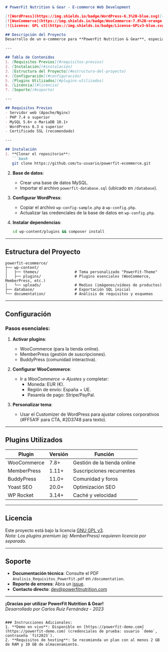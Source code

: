 ```markdown
# PowerFit Nutrition & Gear - E-commerce Web Development

[![WordPress](https://img.shields.io/badge/WordPress-6.3%2B-blue.svg)](https://wordpress.org/)
[![WooCommerce](https://img.shields.io/badge/WooCommerce-7.8%2B-orange.svg)](https://woocommerce.com/)
[![License: GPL v3](https://img.shields.io/badge/License-GPLv3-blue.svg)](https://www.gnu.org/licenses/gpl-3.0)

## Descripción del Proyecto
Desarrollo de un e-commerce para **PowerFit Nutrition & Gear**, especializado en la venta de productos de gimnasio (proteínas, creatina, straps, accesorios y ropa deportiva). Incluye tienda online, sistema de suscripciones, blog educativo y comunidad interactiva.

---

## Tabla de Contenidos
1. [Requisitos Previos](#requisitos-previos)
2. [Instalación](#instalación)
3. [Estructura del Proyecto](#estructura-del-proyecto)
4. [Configuración](#configuración)
5. [Plugins Utilizados](#plugins-utilizados)
6. [Licencia](#licencia)
7. [Soporte](#soporte)

---

## Requisitos Previos
- Servidor web (Apache/Nginx)
- PHP 7.4 o superior
- MySQL 5.6+ o MariaDB 10.1+
- WordPress 6.3 o superior
- Certificado SSL (recomendado)

---

## Instalación
1. **Clonar el repositorio**:
   ```bash
   git clone https://github.com/tu-usuario/powerfit-ecommerce.git
   ```

2. **Base de datos**:
   - Crear una base de datos MySQL.
   - Importar el archivo `powerfit-database.sql` (ubicado en `/database`).

3. **Configurar WordPress**:
   - Copiar el archivo `wp-config-sample.php` a `wp-config.php`.
   - Actualizar las credenciales de la base de datos en `wp-config.php`.

4. **Instalar dependencias**:
   ```bash
   cd wp-content/plugins && composer install
   ```

---

## Estructura del Proyecto
```
powerfit-ecommerce/
├── wp-content/
│   ├── themes/                # Tema personalizado "PowerFit-Theme"
│   ├── plugins/               # Plugins esenciales (WooCommerce, MemberPress, etc.)
│   └── uploads/               # Medios (imágenes/vídeos de productos)
├── database/                  # Exportación SQL inicial
└── documentation/             # Análisis de requisitos y esquemas
```

---

## Configuración
### Pasos esenciales:
1. **Activar plugins**:
   - WooCommerce (para la tienda online).
   - MemberPress (gestión de suscripciones).
   - BuddyPress (comunidad interactiva).

2. **Configurar WooCommerce**:
   - Ir a *WooCommerce → Ajustes* y completar:
     - Moneda: EUR (€).
     - Región de envío: España + UE.
     - Pasarela de pago: Stripe/PayPal.

3. **Personalizar tema**:
   - Usar el Customizer de WordPress para ajustar colores corporativos (#FF5A1F para CTA, #2D3748 para texto).

---

## Plugins Utilizados
| Plugin | Versión | Función |
|--------|---------|---------|
| WooCommerce | 7.8+ | Gestión de la tienda online |
| MemberPress | 1.11+ | Suscripciones recurrentes |
| BuddyPress | 11.0+ | Comunidad y foros |
| Yoast SEO | 20.0+ | Optimización SEO |
| WP Rocket | 3.14+ | Caché y velocidad |

---

## Licencia
Este proyecto está bajo la licencia [GNU GPL v3](https://www.gnu.org/licenses/gpl-3.0.html).  
*Nota: Los plugins premium (ej: MemberPress) requieren licencia por separado.*

---

## Soporte
- **Documentación técnica**: Consulte el PDF `Analisis_Requisitos_PowerFit.pdf` en `/documentation`.
- **Reporte de errores**: Abra un [issue](https://github.com/tu-usuario/powerfit-ecommerce/issues).
- **Contacto directo**: dev@powerfitnutrition.com

---

**¡Gracias por utilizar PowerFit Nutrition & Gear!**  
*Desarrollado por Carlos Ruiz Fernández - 2023*
```

### Instrucciones Adicionales:
1. **Demo en vivo**: Disponible en [https://powerfit-demo.com](https://powerfit-demo.com) (credenciales de prueba: usuario `demo`, contraseña `fit2023`).
2. **Requisitos de hosting**: Se recomienda un plan con al menos 2 GB de RAM y 10 GB de almacenamiento.